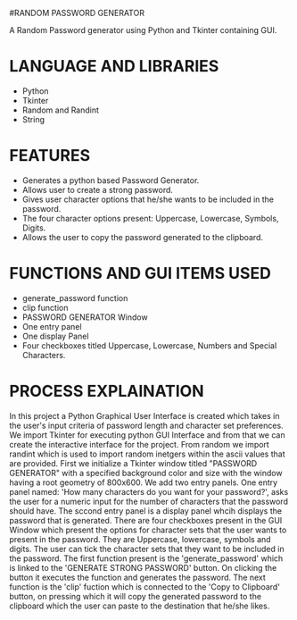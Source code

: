 #RANDOM PASSWORD GENERATOR

A Random Password generator using Python and Tkinter containing GUI.

# LANGUAGE AND LIBRARIES

- Python
- Tkinter
- Random and Randint
- String

# FEATURES

- Generates a python based Password Generator.
- Allows user to create a strong password.
- Gives user character options that he/she wants to be included in the password.
- The four character options present: Uppercase, Lowercase, Symbols, Digits.
- Allows the user to copy the password generated to the clipboard.

# FUNCTIONS AND GUI ITEMS USED

- generate_password function
- clip function
- PASSWORD GENERATOR Window
- One entry panel
- One display Panel
- Four checkboxes titled Uppercase, Lowercase, Numbers and Special Characters.

# PROCESS EXPLAINATION

In this project a Python Graphical User Interface is created which takes in the user's input criteria of password length and character set preferences.
We import Tkinter for executing python GUI Interface and from that we can create the interactive interface for the project.
From random we import randint which is used to import random inetgers within the ascii values that are provided.
First we initialize a Tkinter window titled "PASSWORD GENERATOR" with a specified background color and size with the window having a root geometry of 800x600.
We add two entry panels. One entry panel named: 'How many characters do you want for your password?', asks the user for a numeric input for the number of characters that the password should have. The sccond entry panel is a display panel whcih displays the password that is generated.
There are four checkboxes present in the GUI Window which present the options for character sets that the user wants to present in the password. They are Uppercase, lowercase, symbols and digits. The user can tick the character sets that they want to be included in the password. 
The first function present is the 'generate_password' which is linked to the 'GENERATE STRONG PASSWORD' button. On clicking the button it executes the function and generates the password.
The next function is the 'clip' fuction which is connected to the 'Copy to Clipboard' button, on pressing which it will copy the generated password to the clipboard which the user can paste to the destination that he/she likes.
